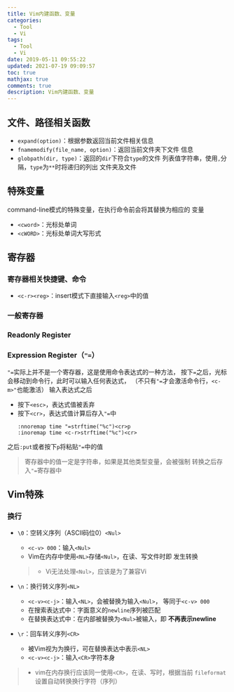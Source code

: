 ```yaml
---
title: Vim内建函数、变量
categories:
  - Tool
  - Vi
tags:
  - Tool
  - Vi
date: 2019-05-11 09:55:22
updated: 2021-07-19 09:09:57
toc: true
mathjax: true
comments: true
description: Vim内建函数、变量
---
```


##	文件、路径相关函数

-	`expand(option)`：根据参数返回当前文件相关信息
-	`fnamemodify(file_name, option)`：返回当前文件夹下文件
	信息
-	`globpath(dir, type)`：返回的`dir`下符合`type`的文件
	列表值字符串，使用`,`分隔，`type`为`**`时将递归的列出
	文件夹及文件

##	特殊变量

command-line模式的特殊变量，在执行命令前会将其替换为相应的
变量

-	`<cword>`：光标处单词
-	`<cWORD>`：光标处单词大写形式

##	寄存器

###	寄存器相关快捷键、命令

-	`<c-r><reg>`：insert模式下直接输入`<reg>`中的值

###	一般寄存器

###	Readonly Register

###	Expression Register（`"=`）

`"=`实际上并不是一个寄存器，这是使用命令表达式的一种方法，
按下`=`之后，光标会移动到命令行，此时可以输入任何表达式，
（不只有`"=`才会激活命令行，`<c-m>"`也能激活）
输入表达式之后

-	按下`<esc>`，表达式值被丢弃
-	按下`<cr>`，表达式值计算后存入`"=`中
	```vim
	:nnoremap time "=strftime("%c")<cr>p
	:inoremap time <c-r>strftime("%c")<cr>
	```

之后`:put`或者按下`p`将粘贴`"=`中的值

>	寄存器中的值一定是字符串，如果是其他类型变量，会被强制
	转换之后存入`"=`寄存器中

##	Vim特殊

###	换行

-	`\0`：空转义序列（ASCII码位0）`<Nul>`
	-	`<c-v> 000`：输入`<Nul>`
	-	Vim在内存中使用`<NL>`存储`<Nul>`，在读、写文件时即
		发生转换

	> - Vi无法处理`<Nul>`，应该是为了兼容Vi

-	`\n`：换行转义序列`<NL>`
	-	`<c-v><c-j>`：输入`<NL>`，会被替换为输入`<Nul>`，
		等同于`<c-v> 000`
	-	在搜索表达式中：字面意义的`newline`序列被匹配
	-	在替换表达式中：在内部被替换为`<Nul>`被输入，即
		**不再表示newline**

-	`\r`：回车转义序列`<CR>`
	-	被Vim视为为换行，可在替换表达中表示`<NL>`
	-	`<c-v><c-j>`：输入`<CR>`字符本身

> - vim在内存换行应该同一使用`<CR>`，在读、写时，根据当前
	`fileformat`设置自动转换换行字符（序列）


